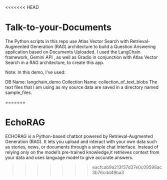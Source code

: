 <<<<<<< HEAD
# Talk-to-your-Documents

The Python scripts in this repo use Atlas Vector Search with Retrieval-Augmented Generation (RAG) architecture to build a Question Answering application based on Documents Uploaded. I used the LangChain framework, Gemini API , as well as Gradio in conjunction with Atlas Vector Search in a RAG architecture, to create this app.

Note: In this demo, I've used:

DB Name: langchain_demo
Collection Name: collection_of_text_blobs
The text files that I am using as my source data are saved in a directory named sample_files.

=======
# EchoRAG
ECHORAG is a Python-based chatbot powered by Retrieval-Augmented Generation (RAG). It lets you upload and interact with your own data such as stories, news, or documents through a simple chat interface. Instead of relying only on the model’s pre-trained knowledge,it retrieves context from your data and uses language model to give accurate answers.
>>>>>>> eacfcab9a213f37d37e0c09598ac3b76cdd49ba3
